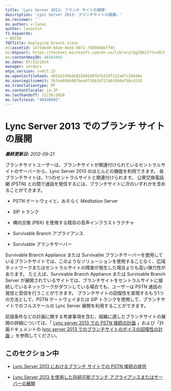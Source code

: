 ```yaml
---
title: 'Lync Server 2013: ブランチ サイトの展開'
description: 'Lync Server 2013: ブランチサイトの展開。'
ms.reviewer: ''
ms.author: v-lanac
author: lanachin
f1.keywords:
- NOCSH
TOCTitle: Deploying branch sites
ms:assetid: 1475dee0-66ae-4ee5-b6f1-7409b4bbff45
ms:mtpsurl: https://technet.microsoft.com/en-us/library/Gg398217(v=OCS.15)
ms:contentKeyID: 48183483
ms.date: 07/23/2014
manager: serdars
mtps_version: v=OCS.15
ms.openlocfilehash: d653e3f06de832693d97bfb229f122a67c28640e
ms.sourcegitcommit: 36fee89bb887bea4f18b19f17a8c69daf5bc423d
ms.translationtype: MT
ms.contentlocale: ja-JP
ms.lasthandoff: 11/26/2020
ms.locfileid: "49430092"
---
```

# <a name="deploying-branch-sites-in-lync-server-2013"></a>Lync Server 2013 でのブランチ サイトの展開

<div data-xmlns="http://www.w3.org/1999/xhtml">

<div class="topic" data-xmlns="http://www.w3.org/1999/xhtml" data-msxsl="urn:schemas-microsoft-com:xslt" data-cs="https://msdn.microsoft.com/">

<div data-asp="https://msdn2.microsoft.com/asp">



</div>

<div id="mainSection">

<div id="mainBody">

<span> </span>

_**最終更新日:** 2012-09-21_

ブランチサイトユーザーは、ブランチサイトが関連付けられているセントラルサイトのサーバーから、Lync Server 2013 のほとんどの機能を利用できます。 各ブランチサイトは、1つのセントラルサイトと関連付けられます。 公衆交換電話網 (PSTN) との間で通話を発信するには、ブランチサイトに次のいずれかを含めることができます。

  - PSTN ゲートウェイと、おそらく Meditation Server

  - SIP トランク

  - 構内交換 (PBX) を使用する既存の音声インフラストラクチャ

  - Survivable Branch アプライアンス

  - Survivable ブランチサーバー

Survivable Branch Appliance または Survivable ブランチサーバーを使用しているブランチサイトでは、このようなソリューションを使用することなく、広域ネットワークまたはセントラルサイトの障害が発生した場合よりも高い弾力性があります。 たとえば、Survivable Branch Appliance または Survivable Branch Server が展開されているサイトでは、ブランチサイトをセントラルサイトに接続しているネットワークがダウンしている場合でも、ユーザーは PSTN 通話の発信と受信を行うことができます。 ブランチサイトの回復性を実現するもう1つの方法として、PSTN ゲートウェイまたは SIP トランクを使用して、ブランチサイトでのフルスケールの Lync Server 展開を利用することができます。

前提条件などの計画に関する考慮事項を含む、組織に適したブランチサイトの展開の詳細については、「 [Lync server 2013 での PSTN 接続の計画](lync-server-2013-planning-for-pstn-connectivity.md) 」および「計画ドキュメントの [lync server 2013 でのブランチサイトのボイスの回復性の計画](lync-server-2013-planning-for-branch-site-voice-resiliency.md) 」を参照してください。

<div>

## <a name="in-this-section"></a>このセクション中

  - [Lync Server 2013 におけるブランチ サイトでの PSTN 接続の提供](lync-server-2013-providing-pstn-connectivity-at-a-branch-site.md)

  - [Lync Server 2013 を使用した存続可能ブランチ アプライアンスまたはサーバーの展開](lync-server-2013-deploying-a-survivable-branch-appliance-or-server.md)

</div>

</div>

<span> </span>

</div>

</div>

</div>

